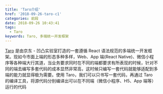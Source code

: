 ```yaml
---
title: 'Taro介绍'
href: '2018-09-26-taro-c1'
categories: 前段
date: 2018-09-26 10:43:41
tags:
  - Taro
keywords: Taro, 多端统一开发框架
---
```

[Taro](https://taro.aotu.io) 是由京东 - 凹凸实验室打造的一套遵循 React 语法规范的多端统一开发框架。现如今市面上端的形态多种多样，Web、App 端(React Native)、微信小程序等各种端大行其道，当业务要求同时在不同的端都要求有所表现的时候，针对不同的端去编写多套代码的成本显然非常高，这时候只编写一套代码就能够适配到多端的能力就显得极为需要。使用 Taro，我们可以只书写一套代码，再通过 Taro 的编译工具，将源代码分别编译出可以在不同端（微信小程序、H5、App 端等）运行的代码
<!--more-->
